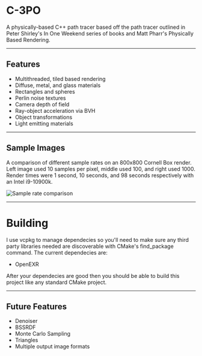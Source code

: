 # C-3PO
A physically-based C++ path tracer based off the path tracer outlined in Peter Shirley's In One Weekend series of books and Matt Pharr's Physically Based Rendering.

---

## Features

- Multithreaded, tiled based rendering
- Diffuse, metal, and glass materials
- Rectangles and spheres
- Perlin noise textures
- Camera depth of field
- Ray-object acceleration via BVH
- Object transformations
- Light emitting materials

---

## Sample Images

A comparison of different sample rates on an 800x800 Cornell Box render. Left image used 10 samples per pixel, middle used 100, and right used 1000. Render times were 1 second, 10 seconds, and 98 seconds respectively with an Intel i9-10900k.

![Sample rate comparison](https://i.imgur.com/2o21fUY.jpg)

---

# Building

I use vcpkg to manage dependecies so you'll need to make sure any third party libraries needed are discoverable with CMake's find_package command. The current dependecies are:
 - OpenEXR

After your dependecies are good then you should be able to build this project like any standard CMake project.

---

## Future Features

- Denoiser 
- BSSRDF 
- Monte Carlo Sampling
- Triangles
- Multiple output image formats
